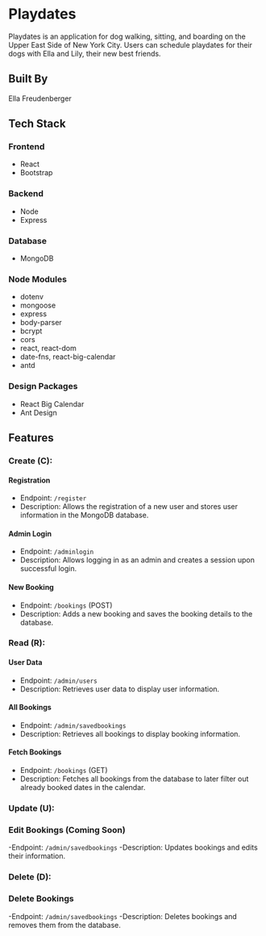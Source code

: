 # Playdates

Playdates is an application for dog walking, sitting, and boarding on the Upper East Side of New York City. Users can schedule playdates for their dogs with Ella and Lily, their new best friends.

## Built By
Ella Freudenberger

## Tech Stack

### Frontend
- React
- Bootstrap

### Backend
- Node
- Express

### Database
- MongoDB

### Node Modules
- dotenv
- mongoose
- express
- body-parser
- bcrypt
- cors
- react, react-dom
- date-fns, react-big-calendar
- antd


### Design Packages
- React Big Calendar
- Ant Design

## Features

### Create (C):

#### Registration
- Endpoint: `/register`
- Description: Allows the registration of a new user and stores user information in the MongoDB database.

#### Admin Login
- Endpoint: `/adminlogin`
- Description: Allows logging in as an admin and creates a session upon successful login.

#### New Booking
- Endpoint: `/bookings` (POST)
- Description: Adds a new booking and saves the booking details to the database.

### Read (R):

#### User Data
- Endpoint: `/admin/users`
- Description: Retrieves user data to display user information.

#### All Bookings
- Endpoint: `/admin/savedbookings`
- Description: Retrieves all bookings to display booking information.

#### Fetch Bookings
- Endpoint: `/bookings` (GET)
- Description: Fetches all bookings from the database to later filter out already booked dates in the calendar.

### Update (U):

### Edit Bookings (Coming Soon)
-Endpoint: `/admin/savedbookings`
-Description: Updates bookings and edits their information. 

### Delete (D):

### Delete Bookings
-Endpoint: `/admin/savedbookings`
-Description: Deletes bookings and removes them from the database. 


